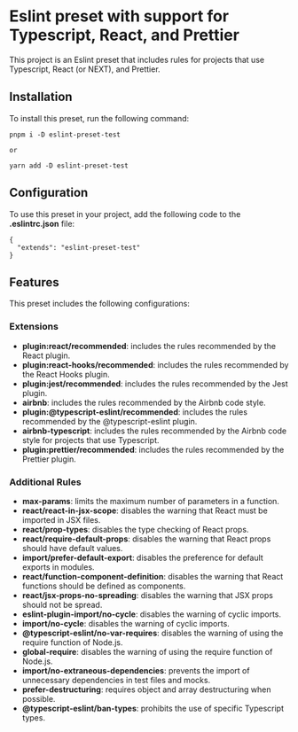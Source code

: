 # Eslint preset with support for Typescript, React, and Prettier

This project is an Eslint preset that includes rules for projects that use Typescript, React (or NEXT), and Prettier.

## Installation

To install this preset, run the following command:

```
pnpm i -D eslint-preset-test

or

yarn add -D eslint-preset-test
```

## Configuration

To use this preset in your project, add the following code to the **.eslintrc.json** file:

```
{
  "extends": "eslint-preset-test"
}
```

## Features

This preset includes the following configurations:

### Extensions

* **plugin:react/recommended**: includes the rules recommended by the React plugin.
* **plugin:react-hooks/recommended**: includes the rules recommended by the React Hooks plugin.
* **plugin:jest/recommended**: includes the rules recommended by the Jest plugin.
* **airbnb**: includes the rules recommended by the Airbnb code style.
* **plugin:@typescript-eslint/recommended**: includes the rules recommended by the @typescript-eslint plugin.
* **airbnb-typescript**: includes the rules recommended by the Airbnb code style for projects that use Typescript.
* **plugin:prettier/recommended**: includes the rules recommended by the Prettier plugin.

### Additional Rules

* **max-params**: limits the maximum number of parameters in a function.
* **react/react-in-jsx-scope**: disables the warning that React must be imported in JSX files.
* **react/prop-types**: disables the type checking of React props.
* **react/require-default-props**: disables the warning that React props should have default values.
* **import/prefer-default-export**: disables the preference for default exports in modules.
* **react/function-component-definition**: disables the warning that React functions should be defined as components.
* **react/jsx-props-no-spreading**: disables the warning that JSX props should not be spread.
* **eslint-plugin-import/no-cycle**: disables the warning of cyclic imports.
* **import/no-cycle**: disables the warning of cyclic imports.
* **@typescript-eslint/no-var-requires**: disables the warning of using the require function of Node.js.
* **global-require**: disables the warning of using the require function of Node.js.
* **import/no-extraneous-dependencies**: prevents the import of unnecessary dependencies in test files and mocks.
* **prefer-destructuring**: requires object and array destructuring when possible.
* **@typescript-eslint/ban-types**: prohibits the use of specific Typescript types.